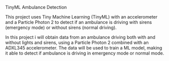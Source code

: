 TinyML Ambulance Detection

This project uses Tiny Machine Learning (TinyML) with an accelerometer and a Particle Photon 2 to detect if an ambulance is driving with sirens (emergency mode) or without sirens (normal driving).

In this project i will obtain data from an ambulance driving both with and without lights and sirens, using a Particle Photon 2 combined with an ADXL345 accelerometer.
The data will be used to train a ML model, making it able to detect if ambulance is driving in emergency mode or normal mode.
